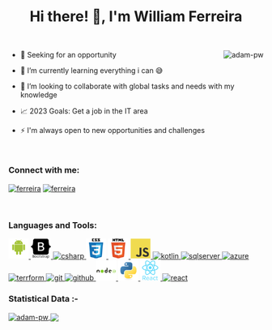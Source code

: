 <h1 align="center">Hi there! 🖖, I'm William Ferreira</h1>

<br>

<p><img align="right" src="https://github.com/Adam-pw/Adam-pw/blob/main/animation_500_kxa883sd.gif" alt="adam-pw" /></p>

- 🔭 Seeking for an opportunity

- 🌱 I’m currently learning everything i can 😅

- 👯 I’m looking to collaborate with global tasks and needs with my knowledge

- 📈 2023 Goals: Get a job in the IT area

- ⚡ I'm always open to new opportunities and challenges

<br>

<h3 align="left">Connect with me:</h3>
<p align="left">
  <a href="https://www.linkedin.com/in/williamferreira-developer/" target="blank"><img align="center"
      src="https://raw.githubusercontent.com/rahuldkjain/github-profile-readme-generator/master/src/images/icons/Social/linked-in-alt.svg"
      alt="ferreira" height="30" width="40" /></a>
  <a href="https://instagram.com/fwilliamnunes/" target="blank"><img align="center"
      src="https://raw.githubusercontent.com/rahuldkjain/github-profile-readme-generator/master/src/images/icons/Social/instagram.svg"
      alt="ferreira" height="30" width="40" /></a>
</p>

<br>

<h3 align="left">Languages and Tools:</h3>
<p align="left"> 
  <a href="https://developer.android.com" target="_blank" rel="noreferrer"> 
    <img src="https://raw.githubusercontent.com/devicons/devicon/master/icons/android/android-original-wordmark.svg"
    alt="android" width="40" height="40" /> </a> 
  <a href="https://getbootstrap.com" target="_blank" rel="noreferrer">
    <img src="https://raw.githubusercontent.com/devicons/devicon/master/icons/bootstrap/bootstrap-plain-wordmark.svg"
    alt="bootstrap" width="40" height="40" /> </a> 
  <a href="https://dotnet.microsoft.com/pt-br/" target="_blank" rel="noreferrer"> 
    <img src="https://cdn.jsdelivr.net/gh/devicons/devicon/icons/csharp/csharp-original.svg"
    alt="csharp" width="40" height="40" /> </a>
  <a href="https://www.w3schools.com/css/" target="_blank" rel="noreferrer"> 
    <img src="https://raw.githubusercontent.com/devicons/devicon/master/icons/css3/css3-original-wordmark.svg" 
    alt="css3" width="40" height="40" /> </a> 
  <a href="https://www.w3.org/html/" target="_blank" rel="noreferrer"> <img
      src="https://raw.githubusercontent.com/devicons/devicon/master/icons/html5/html5-original-wordmark.svg"
      alt="html5" width="40" height="40" /> </a> 
  <a href="https://developer.mozilla.org/en-US/docs/Web/JavaScript" target="_blank" rel="noreferrer"> <img
      src="https://raw.githubusercontent.com/devicons/devicon/master/icons/javascript/javascript-original.svg"
      alt="javascript" width="40" height="40" /> </a> 
  <a href="https://kotlinlang.org" target="_blank" rel="noreferrer">
    <img src="https://www.vectorlogo.zone/logos/kotlinlang/kotlinlang-icon.svg" 
    alt="kotlin" width="40" height="40" /> </a> 
  <a href="https://www.mysql.com/](https://www.microsoft.com/pt-br/sql-server/sql-server-downloads" target="_blank" rel="noreferrer"> 
    <img src="https://cdn.jsdelivr.net/gh/devicons/devicon/icons/microsoftsqlserver/microsoftsqlserver-plain-wordmark.svg"
    alt="sqlserver" width="40" height="40" /> </a> </a>
  <a href="https://azure.microsoft.com/pt-br/" target="_blank" rel="noreferrer"> 
    <img src="https://cdn.jsdelivr.net/gh/devicons/devicon/icons/azure/azure-original.svg"
    alt="azure" width="40" height="40" /> </a>
  <a href="https://www.terraform.io" target="_blank" rel="noreferrer"> 
    <img src="https://cdn.jsdelivr.net/gh/devicons/devicon/icons/terraform/terraform-original.svg"
    alt="terrform" width="40" height="40" /> </a>
  <a href="https://git-scm.com" target="_blank" rel="noreferrer"> 
    <img src="https://cdn.jsdelivr.net/gh/devicons/devicon/icons/git/git-original.svg"
    alt="git" width="40" height="40" /> </a>
  <a href="github.com" target="_blank" rel="noreferrer"> 
    <img src="https://cdn.jsdelivr.net/gh/devicons/devicon@v2.15.1/devicon.min.css"
    alt="github" width="40" height="40" /> </a>
  <a href="https://nodejs.org" target="_blank" rel="noreferrer"> 
    <img src="https://raw.githubusercontent.com/devicons/devicon/master/icons/nodejs/nodejs-original-wordmark.svg"
     alt="nodejs" width="40" height="40" /> </a>
   <a href="https://www.python.org" target="_blank" rel="noreferrer"> 
    <img src="https://raw.githubusercontent.com/devicons/devicon/master/icons/python/python-original.svg" 
    alt="python" width="40" height="40" /> </a> 
   <a href="https://reactjs.org/" target="_blank" rel="noreferrer"> 
    <img src="https://raw.githubusercontent.com/devicons/devicon/master/icons/react/react-original-wordmark.svg"
    alt="react" width="40" height="40" /> </a>
   <a href="https://dotnet.microsoft.com/pt-br/" target="_blank" rel="noreferrer"> 
    <img src="https://cdn.jsdelivr.net/gh/devicons/devicon/icons/dotnetcore/dotnetcore-original.svg"
    alt="react" width="40" height="40" /> </a> 
<br>

<h3>Statistical Data :-</h3>
<div>
  <a href="https://github.com/ferreirawill05">
  <img align="center" height="200em" align="center" src="https://github-readme-streak-stats.herokuapp.com/?user=ferreirawill05&theme=midnight-purple&background=0d1117&date_format=M%20j%5B%2C%20Y%5D" alt="adam-pw" />
  <img align="center" height="200em" src="https://github-readme-stats.vercel.app/api/top-langs/?username=ferreirawill05&layout=compact&langs_count=7&theme=midnight-purple"/>
</div>

<br>
